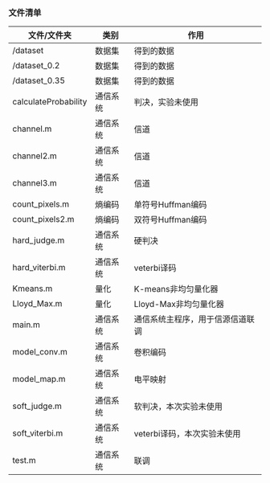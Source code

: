 ### 文件清单
|文件/文件夹|类别|作用|
|--|--|--|
|/dataset|数据集|得到的数据|
|/dataset_0.2|数据集|得到的数据|
|/dataset_0.35|数据集|得到的数据|
|calculateProbability|通信系统|判决，实验未使用|
|channel.m|通信系统|信道|
|channel2.m|通信系统|信道|
|channel3.m|通信系统|信道|
|count_pixels.m|熵编码|单符号Huffman编码|
|count_pixels2.m|熵编码|双符号Huffman编码|
|hard_judge.m|通信系统|硬判决|
|hard_viterbi.m|通信系统|veterbi译码|
|Kmeans.m|量化|K-means非均匀量化器|
|Lloyd_Max.m|量化|Lloyd-Max非均匀量化器|
|main.m|通信系统|通信系统主程序，用于信源信道联调|
|model_conv.m|通信系统|卷积编码|
|model_map.m|通信系统|电平映射|
|soft_judge.m|通信系统|软判决，本次实验未使用|
|soft_viterbi.m|通信系统|veterbi译码，本次实验未使用|
|test.m|通信系统|联调|
